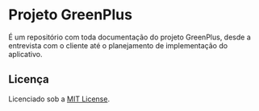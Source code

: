 # Projeto GreenPlus

É um repositório com toda documentação do projeto GreenPlus, desde a entrevista com o cliente até o
planejamento de implementação do aplicativo.

## Licença

Licenciado sob a [MIT License](./LICENSE).